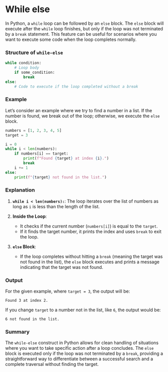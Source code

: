 # While else
In Python, a `while` loop can be followed by an `else` block. The `else` block will execute after the `while` loop finishes, but only if the loop was not terminated by a `break` statement. This feature can be useful for scenarios where you want to execute some code when the loop completes normally.

### Structure of `while-else`

```python
while condition:
    # Loop body
    if some_condition:
        break
else:
    # Code to execute if the loop completed without a break
```

### Example

Let’s consider an example where we try to find a number in a list. If the number is found, we break out of the loop; otherwise, we execute the `else` block.

```python
numbers = [1, 2, 3, 4, 5]
target = 3

i = 0
while i < len(numbers):
    if numbers[i] == target:
        print(f"Found {target} at index {i}.")
        break
    i += 1
else:
    print(f"{target} not found in the list.")
```

### Explanation

1. **`while i < len(numbers):`**: The loop iterates over the list of numbers as long as `i` is less than the length of the list.
   
2. **Inside the Loop**:
   - It checks if the current number (`numbers[i]`) is equal to the `target`.
   - If it finds the target number, it prints the index and uses `break` to exit the loop.
   
3. **`else` Block**:
   - If the loop completes without hitting a `break` (meaning the target was not found in the list), the `else` block executes and prints a message indicating that the target was not found.

### Output

For the given example, where `target = 3`, the output will be:
```
Found 3 at index 2.
```

If you change `target` to a number not in the list, like `6`, the output would be:
```
6 not found in the list.
```

### Summary

The `while-else` construct in Python allows for clean handling of situations where you want to take specific action after a loop concludes. The `else` block is executed only if the loop was not terminated by a `break`, providing a straightforward way to differentiate between a successful search and a complete traversal without finding the target. 